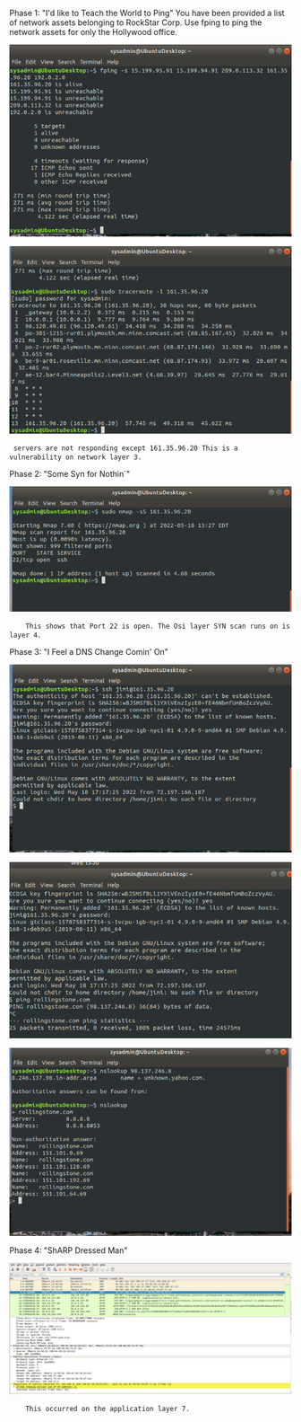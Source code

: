 Phase 1: "I'd like to Teach the World to Ping"
You have been provided a list of network assets belonging to RockStar Corp. Use fping to ping the network assets for only the Hollywood office.

![pic](images/fpingagain.png)

![pic](images/traceroute.png)

     servers are not responding except 161.35.96.20 This is a vulnerability on network layer 3.

Phase 2:  "Some Syn for Nothin`"

![pic](images/ssh22.png)

        This shows that Port 22 is open. The Osi layer SYN scan runs on is layer 4.

Phase 3: "I Feel a DNS Change Comin' On"

![pic](images/jimi.png)

![pic](images/pingrollingstone.png)

![pic](images/nslookup.png)

Phase 4:  "ShARP Dressed Man"

![pic](images/wireshark.png)

        This occurred on the application layer 7.